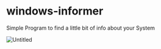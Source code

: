 # windows-informer
 Simple Program to find a little bit of info about your System

![Untitled](https://user-images.githubusercontent.com/52619963/134150156-36c95852-5d3a-43a4-981d-17feef3b8003.png)

